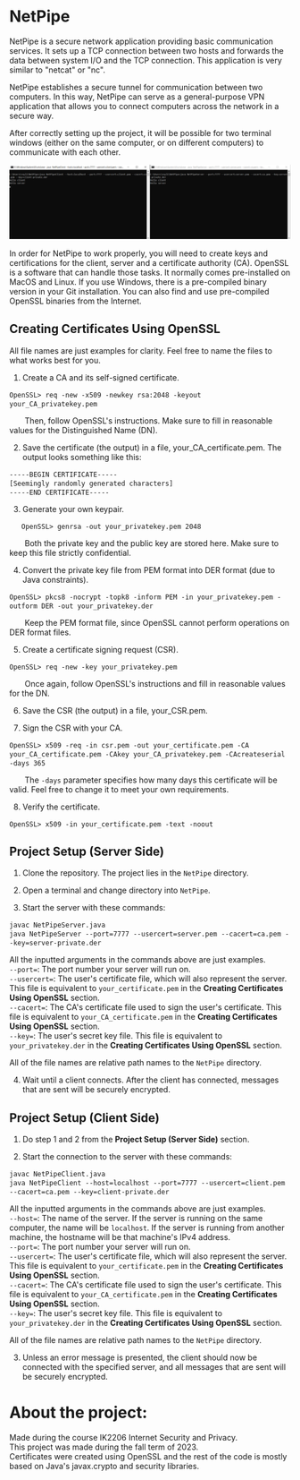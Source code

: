 # NetPipe
NetPipe is a secure network application providing basic communication services. It sets up a TCP connection between two hosts and forwards the data between system I/O and the TCP connection. This application is very similar to "netcat" or "nc".

NetPipe establishes a secure tunnel for communication between two computers. In this way, NetPipe can serve as a general-purpose VPN application that allows you to connect computers across the network in a secure way.

After correctly setting up the project, it will be possible for two terminal windows (either on the same computer, or on different computers) to communicate with each other.

![alt text](https://github.com/ruireng/ProjectNetPipe/blob/main/Resources/example.png)

In order for NetPipe to work properly, you will need to create keys and certifications for the client, server and a certificate authority (CA). OpenSSL is a software that can handle those tasks. It normally comes pre-installed on MacOS and Linux. If you use Windows, there is a pre-compiled binary version in your Git installation. You can also find and use pre-compiled OpenSSL binaries from the Internet.

## Creating Certificates Using OpenSSL
All file names are just examples for clarity. Feel free to name the files to what works best for you.

1. Create a CA and its self-signed certificate.

```
OpenSSL> req -new -x509 -newkey rsa:2048 -keyout your_CA_privatekey.pem
```

&nbsp;&nbsp;&nbsp;&nbsp;&nbsp;&nbsp;&nbsp;Then, follow OpenSSL's instructions. Make sure to fill in reasonable values for the Distinguished Name (DN).

2. Save the certificate (the output) in a file, your_CA_certificate.pem. The output looks something like this:

```
-----BEGIN CERTIFICATE-----
[Seemingly randomly generated characters]
-----END CERTIFICATE-----
```

3. Generate your own keypair.

```
   OpenSSL> genrsa -out your_privatekey.pem 2048
```

&nbsp;&nbsp;&nbsp;&nbsp;&nbsp;&nbsp;&nbsp;Both the private key and the public key are stored here. Make sure to keep this file strictly confidential.

4. Convert the private key file from PEM format into DER format (due to Java constraints).

```
OpenSSL> pkcs8 -nocrypt -topk8 -inform PEM -in your_privatekey.pem -outform DER -out your_privatekey.der
```

&nbsp;&nbsp;&nbsp;&nbsp;&nbsp;&nbsp;&nbsp;Keep the PEM format file, since OpenSSL cannot perform operations on DER format files.

5. Create a certificate signing request (CSR).

```
OpenSSL> req -new -key your_privatekey.pem
```

&nbsp;&nbsp;&nbsp;&nbsp;&nbsp;&nbsp;&nbsp;Once again, follow OpenSSL's instructions and fill in reasonable values for the DN.

6. Save the CSR (the output) in a file, your_CSR.pem.

7. Sign the CSR with your CA.

```
OpenSSL> x509 -req -in csr.pem -out your_certificate.pem -CA your_CA_certificate.pem -CAkey your_CA_privatekey.pem -CAcreateserial -days 365
```

&nbsp;&nbsp;&nbsp;&nbsp;&nbsp;&nbsp;&nbsp;The ```-days``` parameter specifies how many days this certificate will be valid. Feel free to change it to meet your own requirements.

8. Verify the certificate.

```
OpenSSL> x509 -in your_certificate.pem -text -noout
```

## Project Setup (Server Side)
1. Clone the repository. The project lies in the `NetPipe` directory.

2. Open a terminal and change directory into `NetPipe`.

3. Start the server with these commands:

```
javac NetPipeServer.java
java NetPipeServer --port=7777 --usercert=server.pem --cacert=ca.pem --key=server-private.der
```

All the inputted arguments in the commands above are just examples.  
`--port=`: The port number your server will run on.  
`--usercert=`: The user's certificate file, which will also represent the server. This file is equivalent to `your_certificate.pem` in the **Creating Certificates Using OpenSSL** section.  
`--cacert=`: The CA's certificate file used to sign the user's certificate. This file is equivalent to `your_CA_certificate.pem` in the **Creating Certificates Using OpenSSL** section.  
`--key=`: The user's secret key file. This file is equivalent to `your_privatekey.der` in the **Creating Certificates Using OpenSSL** section.  

All of the file names are relative path names to the `NetPipe` directory.

4. Wait until a client connects. After the client has connected, messages that are sent will be securely encrypted.

## Project Setup (Client Side)
1. Do step 1 and 2 from the **Project Setup (Server Side)** section.

2. Start the connection to the server with these commands:

```
javac NetPipeClient.java
java NetPipeClient --host=localhost --port=7777 --usercert=client.pem --cacert=ca.pem --key=client-private.der
```

All the inputted arguments in the commands above are just examples.  
`--host=`: The name of the server. If the server is running on the same computer, the name will be `localhost`. If the server is running from another machine, the hostname will be that machine's IPv4 address.  
`--port=`: The port number your server will run on.  
`--usercert=`: The user's certificate file, which will also represent the server. This file is equivalent to `your_certificate.pem` in the **Creating Certificates Using OpenSSL** section.  
`--cacert=`: The CA's certificate file used to sign the user's certificate. This file is equivalent to `your_CA_certificate.pem` in the **Creating Certificates Using OpenSSL** section.  
`--key=`: The user's secret key file. This file is equivalent to `your_privatekey.der` in the **Creating Certificates Using OpenSSL** section.  

All of the file names are relative path names to the `NetPipe` directory.  

3. Unless an error message is presented, the client should now be connected with the specified server, and all messages that are sent will be securely encrypted.  

# About the project:
Made during the course IK2206 Internet Security and Privacy.  
This project was made during the fall term of 2023.  
Certificates were created using OpenSSL and the rest of the code is mostly based on Java's javax.crypto and security libraries.  
